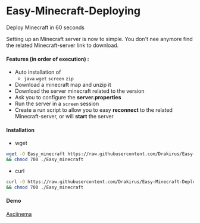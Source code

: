 # Easy-Minecraft-Deploying
Deploy Minecraft in 60 seconds  

Setting up an Minecraft server is now to simple. You don't nee anymore find the related Minecraft-server link to download.  

#### Features (in order of execution) :
  - Auto installation of
    * `java` `wget` `screen` `zip`
  - Download a minecraft map and unzip it
  - Download the server minecraft related to the version
  - Ask you to configure the **server.properties**
  - Run the server in a `screen` session
  - Create a run script to allow you to easy **reconnect** to the related Minecraft-server, or will **start** the server

#### Installation
 - wget  
 ```sh
 wget -O Easy_minecraft https://raw.githubusercontent.com/Drakirus/Easy-Minecraft-Deploying/master/Easy_minecraft
 && chmod 700 ./Easy_minecraft
 ```
 - curl  
 ```sh
 curl -O https://raw.githubusercontent.com/Drakirus/Easy-Minecraft-Deploying/master/Easy_minecraft
 && chmod 700 ./Easy_minecraft
 ```
 
#### Demo 
[Asciinema](https://asciinema.org/a/49460)
